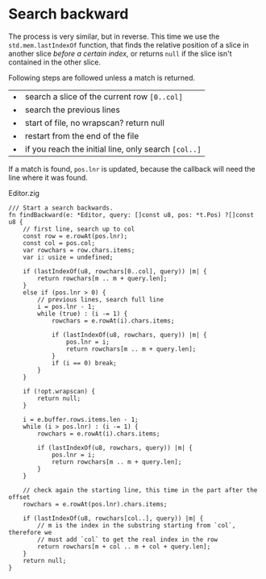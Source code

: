 # Search backward

The process is very similar, but in reverse. This time we use the
`std.mem.lastIndexOf` function, that finds the relative position of a slice in
another slice _before a certain index_, or returns `null` if the slice isn't
contained in the other slice.

Following steps are followed unless a match is returned.

<div class="numbered-table">

| | |
|-|-|
| • | search a slice of the current row `[0..col]` |
| • | search the previous lines |
| • | start of file, no wrapscan? return null |
| • | restart from the end of the file |
| • | if you reach the initial line, only search `[col..]` |
</div>

If a match is found, `pos.lnr` is updated, because the callback will need the
line where it was found.

<div class="code-title">Editor.zig</div>

```zig
/// Start a search backwards.
fn findBackward(e: *Editor, query: []const u8, pos: *t.Pos) ?[]const u8 {
    // first line, search up to col
    const row = e.rowAt(pos.lnr);
    const col = pos.col;
    var rowchars = row.chars.items;
    var i: usize = undefined;

    if (lastIndexOf(u8, rowchars[0..col], query)) |m| {
        return rowchars[m .. m + query.len];
    }
    else if (pos.lnr > 0) {
        // previous lines, search full line
        i = pos.lnr - 1;
        while (true) : (i -= 1) {
            rowchars = e.rowAt(i).chars.items;

            if (lastIndexOf(u8, rowchars, query)) |m| {
                pos.lnr = i;
                return rowchars[m .. m + query.len];
            }
            if (i == 0) break;
        }
    }

    if (!opt.wrapscan) {
        return null;
    }

    i = e.buffer.rows.items.len - 1;
    while (i > pos.lnr) : (i -= 1) {
        rowchars = e.rowAt(i).chars.items;

        if (lastIndexOf(u8, rowchars, query)) |m| {
            pos.lnr = i;
            return rowchars[m .. m + query.len];
        }
    }

    // check again the starting line, this time in the part after the offset
    rowchars = e.rowAt(pos.lnr).chars.items;

    if (lastIndexOf(u8, rowchars[col..], query)) |m| {
        // m is the index in the substring starting from `col`, therefore we
        // must add `col` to get the real index in the row
        return rowchars[m + col .. m + col + query.len];
    }
    return null;
}
```

